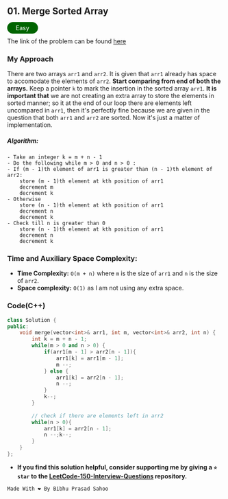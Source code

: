 ## 01. Merge Sorted Array

<span style="color: white; padding: 5px 20px; background-color: darkgreen; border-radius: 20px">Easy</span>

The link of the problem can be found [here](https://leetcode.com/problems/merge-sorted-array/?envType=study-plan-v2&envId=top-interview-150)

### My Approach

There are two arrays `arr1` and `arr2`. It is given that `arr1` already has space to accomodate the elements of `arr2`. **Start comparing from end of both the arrays.** Keep a pointer `k` to mark the insertion in the sorted array `arr1`. **It is important that** we are not creating an extra array to store the elements in sorted manner; so it at the end of our loop there are elements left uncompared in `arr1`, then it's perfectly fine because we are given in the question that both `arr1` and `arr2` are sorted. Now it's just a matter of implementation.

##### Algorithm:

    - Take an integer k = m + n - 1 
    - Do the following while m > 0 and n > 0 :
    - If (m - 1)th element of arr1 is greater than (n - 1)th element of arr2:
        store (m - 1)th element at kth position of arr1
        decrement m
        decrement k
    - Otherwise
        store (n - 1)th element at kth position of arr1
        decrement n
        decrement k
    - Check till n is greater than 0
        store (n - 1)th element at kth position of arr1
        decrement n
        decrement k

### Time and Auxiliary Space Complexity:

- **Time Complexity:** `O(m + n)` where `m` is the size of `arr1` and `n` is the size of `arr2`.
- **Space complexity:** `O(1)` as I am not using any extra space.

### Code(C++)

```cpp
class Solution {
public:
    void merge(vector<int>& arr1, int m, vector<int>& arr2, int n) {
        int k = m + n - 1;
        while(m > 0 and n > 0) {
            if(arr1[m - 1] > arr2[n - 1]){
                arr1[k] = arr1[m - 1];
                m --;
            } else {
                arr1[k] = arr2[n - 1];
                n --;
            }
            k--;
        }
        
        // check if there are elements left in arr2
        while(n > 0){
            arr1[k] = arr2[n - 1];
            n --;k--;
        }
    }
};
```

- **If you find this solution helpful, consider supporting me by giving a `⭐ star` to the [LeetCode-150-Interview-Questions](https://github.com/Bibhuprasad740/LeetCode-150-Interview-Questions) repository.**

 ```cpp
 Made With ❤️ By Bibhu Prasad Sahoo
 ``` 

